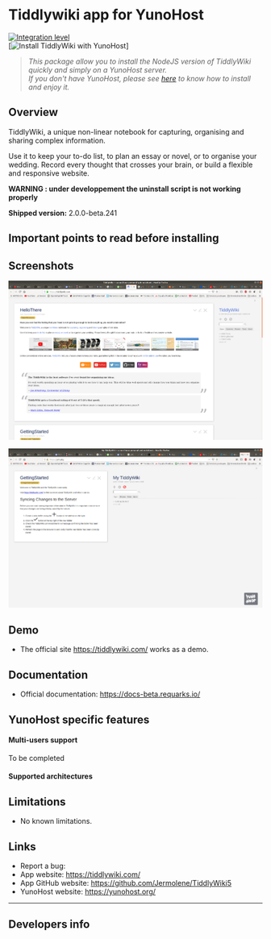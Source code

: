# Tiddlywiki app for YunoHost

[![Integration level](https://dash.yunohost.org/integration/wikijs.svg)](https://dash.yunohost.org/appci/app/wikijs)  
[![Install TiddlyWiki with YunoHost](https://install-app.yunohost.org/install-with-yunohost.png)]

> *This package allow you to install the NodeJS version of TiddlyWiki quickly and simply on a YunoHost server.  
If you don't have YunoHost, please see [here](https://yunohost.org/#/install) to know how to install and enjoy it.*

## Overview

TiddlyWiki, a unique non-linear notebook for capturing, organising and sharing complex information.

Use it to keep your to-do list, to plan an essay or novel, or to organise your wedding. Record every thought that crosses your brain, or build a flexible and responsive website.

**WARNING : under developpement the uninstall script is not working properly**

**Shipped version:** 2.0.0-beta.241

## Important points to read before installing



## Screenshots

![tiddlywiki-screenshot1](https://github.com/inkskull/tiddlywiki_ynh/blob/master/Capture%20du%202019-10-03%2022-02-43.png)



![tiddlywiki-screenshot2](https://github.com/inkskull/tiddlywiki_ynh/blob/master/Capture%20d%E2%80%99%C3%A9cran%20de%202019-10-03%2022-04-39.png)

## Demo

* The official site https://tiddlywiki.com/ works as a demo.

## Documentation

 * Official documentation: https://docs-beta.requarks.io/

## YunoHost specific features

#### Multi-users support

To be completed

#### Supported architectures



## Limitations

* No known limitations.

## Links

 * Report a bug: 
 * App website: https://tiddlywiki.com/
 * App GitHub website: https://github.com/Jermolene/TiddlyWiki5
 * YunoHost website: https://yunohost.org/

---

Developers info
----------------

